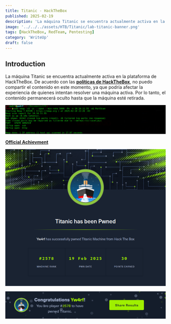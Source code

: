 ```yaml
---
title: Titanic - HackTheBox
published: 2025-02-19
description: 'La máquina Titanic se encuentra actualmente activa en la plataforma de HackTheBox. De acuerdo con las políticas de HackTheBox, no puedo compartir el contenido en este momento, ya que podría afectar la experiencia de quienes intentan resolver una máquina activa. Por lo tanto, el contenido permanecerá oculto hasta que la máquina esté retirada.'
image: '../../../assets/HTB/Titanic/lab-titanic-banner.png'
tags: [HackTheBox, RedTeam, Pentesting]
category: 'WriteUp'
draft: false 
---
```


## Introduction

La máquina Titanic se encuentra actualmente activa en la plataforma de HackTheBox. De acuerdo con las **[políticas de HackTheBox](https://help.hackthebox.com/en/articles/5188925-streaming-writeups-walkthrough-guidelines)**, no puedo compartir el contenido en este momento, ya que podría afectar la experiencia de quienes intentan resolver una máquina activa. Por lo tanto, el contenido permanecerá oculto hasta que la máquina esté retirada.

![Titanic Yw4rf](../../../assets/HTB/Titanic/titanic-1.png)

**[Official Achievment](https://www.hackthebox.com/achievement/machine/2035837/648)**

![Alert yw4rf](../../../assets/HTB/Titanic/titanic-hackthebox.png)

![Alert yw4rf](../../../assets/HTB/Titanic/titanic-pwnd.png)

[^1]: ```
    COMENTARIO DE MARKDOWN
    ```